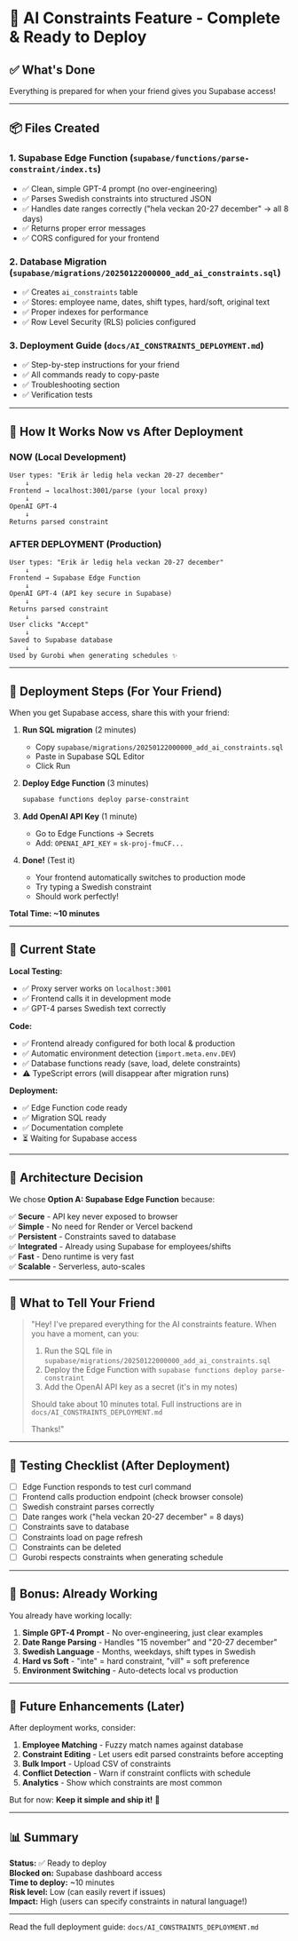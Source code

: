 # 🎯 AI Constraints Feature - Complete & Ready to Deploy

## ✅ What's Done

Everything is prepared for when your friend gives you Supabase access!

---

## 📦 Files Created

### 1. **Supabase Edge Function** (`supabase/functions/parse-constraint/index.ts`)
- ✅ Clean, simple GPT-4 prompt (no over-engineering)
- ✅ Parses Swedish constraints into structured JSON
- ✅ Handles date ranges correctly ("hela veckan 20-27 december" → all 8 days)
- ✅ Returns proper error messages
- ✅ CORS configured for your frontend

### 2. **Database Migration** (`supabase/migrations/20250122000000_add_ai_constraints.sql`)
- ✅ Creates `ai_constraints` table
- ✅ Stores: employee name, dates, shift types, hard/soft, original text
- ✅ Proper indexes for performance
- ✅ Row Level Security (RLS) policies configured

### 3. **Deployment Guide** (`docs/AI_CONSTRAINTS_DEPLOYMENT.md`)
- ✅ Step-by-step instructions for your friend
- ✅ All commands ready to copy-paste
- ✅ Troubleshooting section
- ✅ Verification tests

---

## 🔄 How It Works Now vs After Deployment

### **NOW (Local Development)**
```
User types: "Erik är ledig hela veckan 20-27 december"
    ↓
Frontend → localhost:3001/parse (your local proxy)
    ↓
OpenAI GPT-4
    ↓
Returns parsed constraint
```

### **AFTER DEPLOYMENT (Production)**
```
User types: "Erik är ledig hela veckan 20-27 december"
    ↓
Frontend → Supabase Edge Function
    ↓
OpenAI GPT-4 (API key secure in Supabase)
    ↓
Returns parsed constraint
    ↓
User clicks "Accept"
    ↓
Saved to Supabase database
    ↓
Used by Gurobi when generating schedules ✨
```

---

## 🚀 Deployment Steps (For Your Friend)

When you get Supabase access, share this with your friend:

1. **Run SQL migration** (2 minutes)
   - Copy `supabase/migrations/20250122000000_add_ai_constraints.sql`
   - Paste in Supabase SQL Editor
   - Click Run

2. **Deploy Edge Function** (3 minutes)
   ```bash
   supabase functions deploy parse-constraint
   ```

3. **Add OpenAI API Key** (1 minute)
   - Go to Edge Functions → Secrets
   - Add: `OPENAI_API_KEY` = `sk-proj-fmuCF...`

4. **Done!** (Test it)
   - Your frontend automatically switches to production mode
   - Try typing a Swedish constraint
   - Should work perfectly!

**Total Time: ~10 minutes**

---

## 💾 Current State

**Local Testing:**
- ✅ Proxy server works on `localhost:3001`
- ✅ Frontend calls it in development mode
- ✅ GPT-4 parses Swedish text correctly

**Code:**
- ✅ Frontend already configured for both local & production
- ✅ Automatic environment detection (`import.meta.env.DEV`)
- ✅ Database functions ready (save, load, delete constraints)
- ⚠️ TypeScript errors (will disappear after migration runs)

**Deployment:**
- ✅ Edge Function code ready
- ✅ Migration SQL ready
- ✅ Documentation complete
- ⏳ Waiting for Supabase access

---

## 🎨 Architecture Decision

We chose **Option A: Supabase Edge Function** because:

✅ **Secure** - API key never exposed to browser  
✅ **Simple** - No need for Render or Vercel backend  
✅ **Persistent** - Constraints saved to database  
✅ **Integrated** - Already using Supabase for employees/shifts  
✅ **Fast** - Deno runtime is very fast  
✅ **Scalable** - Serverless, auto-scales  

---

## 📝 What to Tell Your Friend

> "Hey! I've prepared everything for the AI constraints feature. When you have a moment, can you:
> 
> 1. Run the SQL file in `supabase/migrations/20250122000000_add_ai_constraints.sql` 
> 2. Deploy the Edge Function with `supabase functions deploy parse-constraint`
> 3. Add the OpenAI API key as a secret (it's in my notes)
> 
> Should take about 10 minutes total. Full instructions are in `docs/AI_CONSTRAINTS_DEPLOYMENT.md`
> 
> Thanks!"

---

## 🧪 Testing Checklist (After Deployment)

- [ ] Edge Function responds to test curl command
- [ ] Frontend calls production endpoint (check browser console)
- [ ] Swedish constraint parses correctly
- [ ] Date ranges work ("hela veckan 20-27 december" = 8 days)
- [ ] Constraints save to database
- [ ] Constraints load on page refresh
- [ ] Constraints can be deleted
- [ ] Gurobi respects constraints when generating schedule

---

## 🎁 Bonus: Already Working

You already have working locally:

1. **Simple GPT-4 Prompt** - No over-engineering, just clear examples
2. **Date Range Parsing** - Handles "15 november" and "20-27 december"  
3. **Swedish Language** - Months, weekdays, shift types in Swedish
4. **Hard vs Soft** - "inte" = hard constraint, "vill" = soft preference
5. **Environment Switching** - Auto-detects local vs production

---

## 🔮 Future Enhancements (Later)

After deployment works, consider:

1. **Employee Matching** - Fuzzy match names against database
2. **Constraint Editing** - Let users edit parsed constraints before accepting
3. **Bulk Import** - Upload CSV of constraints
4. **Conflict Detection** - Warn if constraint conflicts with schedule
5. **Analytics** - Show which constraints are most common

But for now: **Keep it simple and ship it!** 🚀

---

## 📊 Summary

**Status:** ✅ Ready to deploy  
**Blocked on:** Supabase dashboard access  
**Time to deploy:** ~10 minutes  
**Risk level:** Low (can easily revert if issues)  
**Impact:** High (users can specify constraints in natural language!)  

---

Read the full deployment guide: `docs/AI_CONSTRAINTS_DEPLOYMENT.md`
